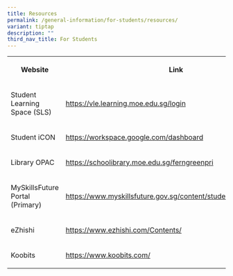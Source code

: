 ```yaml
---
title: Resources
permalink: /general-information/for-students/resources/
variant: tiptap
description: ""
third_nav_title: For Students
---
```

<table>
<tbody>
<tr>
<th rowspan="1" colspan="1">
<p>Website</p>
</th>
<th rowspan="1" colspan="1">
<p>Link</p>
</th>
</tr>
<tr>
<td rowspan="1" colspan="1">
<p>Student Learning Space (SLS)</p>
</td>
<td rowspan="1" colspan="1">
<p><a href="https://vle.learning.moe.edu.sg/login" rel="noopener noreferrer nofollow" target="_blank">https://vle.learning.moe.edu.sg/login</a>
</p>
</td>
</tr>
<tr>
<td rowspan="1" colspan="1">
<p>Student iCON</p>
</td>
<td rowspan="1" colspan="1">
<p><a href="https://workspace.google.com/dashboard" rel="noopener noreferrer nofollow" target="_blank">https://workspace.google.com/dashboard</a>
</p>
</td>
</tr>
<tr>
<td rowspan="1" colspan="1">
<p>Library OPAC</p>
</td>
<td rowspan="1" colspan="1">
<p><a href="https://schoolibrary.moe.edu.sg/ferngreenpri/cgi-bin/spydus.exe/MSGTRN/WPAC/HOME" rel="noopener noreferrer nofollow" target="_blank">https://schoolibrary.moe.edu.sg/ferngreenpri</a>
</p>
</td>
</tr>
<tr>
<td rowspan="1" colspan="1">
<p>MySkillsFuture Portal (Primary)</p>
</td>
<td rowspan="1" colspan="1">
<p><a href="https://www.myskillsfuture.gov.sg/content/student/en/primary.html" rel="noopener noreferrer nofollow" target="_blank">https://www.myskillsfuture.gov.sg/content/student/en/primary.html</a>
</p>
</td>
</tr>
<tr>
<td rowspan="1" colspan="1">
<p>eZhishi</p>
</td>
<td rowspan="1" colspan="1">
<p><a href="https://www.ezhishi.com/Contents/" rel="noopener noreferrer nofollow" target="_blank">https://www.ezhishi.com/Contents/</a>
</p>
</td>
</tr>
<tr>
<td rowspan="1" colspan="1">
<p>Koobits</p>
</td>
<td rowspan="1" colspan="1">
<p><a href="https://www.koobits.com/" rel="noopener noreferrer nofollow" target="_blank">https://www.koobits.com/</a>
</p>
</td>
</tr>
</tbody>
</table>
<p></p>